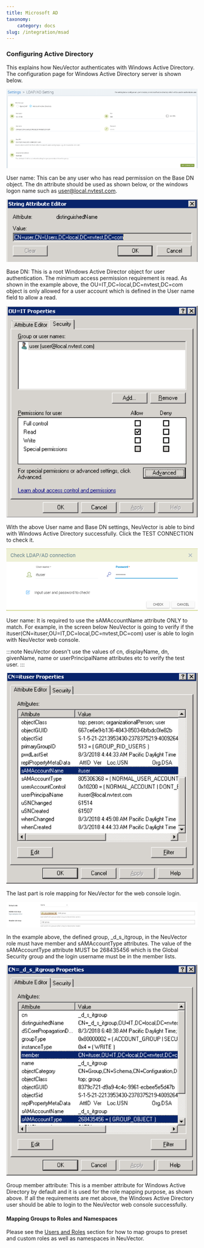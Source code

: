 ```yaml
---
title: Microsoft AD
taxonomy:
    category: docs
slug: /integration/msad
---
```


### Configuring Active Directory

This explains how NeuVector authenticates with Windows Active Directory.
The configuration page for Windows Active Directory server is shown below. 

![ad_config](ad1.png)

User name: This can be any user who has read permission on the Base DN object. The dn attribute should be used as shown below, or the windows logon name such as user@local.nvtest.com.

![ad_config](ad2.png)

Base DN: This is a root Windows Active Director object for user authentication. The minimum access permission requirement is read. As shown in the example above, the OU=IT,DC=local,DC=nvtest,DC=com object is only allowed for a user account which is defined in the User name field to allow a read.

![ad_config](ad3.png)

With the above User name and Base DN settings, NeuVector is able to bind with Windows Active Directory successfully. Click the TEST CONNECTION to check it.

![ad_config](ad4.png)

User name: It is required to use the sAMAccountName attribute ONLY to match. For example, in the screen below NeuVector is going to verify if the ituser(CN=ituser,OU=IT,DC=local,DC=nvtest,DC=com) user is able to login with NeuVector web console.

:::note
NeuVector doesn't use the values of cn, displayName, dn, givenName, name or userPrincipalName attributes etc to verify the test user.
:::

![ad_config](ad5.png)

The last part is role mapping for NeuVector for the web console login.

![ad_config](ad6.png)

In the example above, the defined group, _d_s_itgroup,  in the NeuVector role must have member and sAMAccountType attributes. The value of the sAMAccountType attribute MUST be 268435456 which is the Global Security group and the login username must be in the member lists.

![ad_config](ad7.png)

Group member attribute: This is a member attribute for Windows Active Directory by default and it is used for the role mapping purpose, as shown above.
If all the requirements are met above, the Windows Active Directory user should be able to login to the NeuVector web console successfully.

#### Mapping Groups to Roles and Namespaces

Please see the [Users and Roles](/configuration/users#mapping-groups-to-roles-and-namespaces) section for how to map groups to preset and custom roles as well as namespaces in NeuVector.
